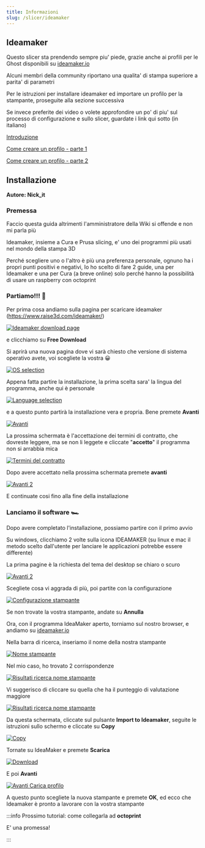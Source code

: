 ```yaml
---
title: Informazioni
slug: /slicer/ideamaker
---
```


## Ideamaker
Questo slicer sta prendendo sempre piu' piede, grazie anche ai profili per le Ghost disponibili su [ideamaker.io](https://ideamaker.io)

Alcuni membri della community riportano una qualita' di stampa superiore a parita' di parametri

Per le istruzioni per installare ideamaker ed importare un profilo per la stampante, proseguite alla sezione successiva

Se invece preferite dei video o volete approfondire un po' di piu' sul processo di configurazione e sullo slicer, guardate i link qui sotto (in italiano)

[Introduzione](https://www.youtube.com/watch?v=rHL2ZSXvRxY&t=855s)

[Come creare un profilo - parte 1](https://www.youtube.com/watch?v=bOTC2CZQNgY)

[Come creare un profilo - parte 2](https://www.youtube.com/watch?v=IcyBEYYFn5s&t=1525s)

## Installazione

**Autore: Nick_it**
### Premessa

Faccio questa guida altrimenti l'amministratore della Wiki si offende e non mi parla più

Ideamaker, insieme a Cura e Prusa slicing, e' uno dei programmi più usati nel mondo della stampa 3D

Perché scegliere uno o l'altro è più una preferenza personale, ognuno ha i propri punti positivi e negativi, Io ho scelto di fare 2 guide, una per Ideamaker e una per Cura (a breve online) solo perché hanno la possibilità di usare un raspberry con octoprint

### Partiamo!!! 🚀

Per prima cosa andiamo sulla pagina per scaricare ideamaker (https://www.raise3d.com/ideamaker/) 

[ ![Ideamaker download page](/img/installIdeamaker1.png) ](/img/installIdeamaker1.png)

e clicchiamo su **Free Download**

Si aprirà una nuova pagina dove vi sarà chiesto che versione di sistema operativo avete, voi scegliete la vostra 😀

[ ![OS selection](/img/installIdeamaker2.png) ](/img/installIdeamaker2.png)

Appena fatta partire la installazione, la prima scelta sara' la lingua del programma, anche qui è personale

[ ![Language selection](/img/installIdeamaker3.png) ](/img/installIdeamaker3.png)

e a questo punto partirà la installazione vera e propria. Bene premete **Avanti**

[ ![Avanti](/img/installIdeamaker4.png) ](/img/installIdeamaker4.png)

La prossima schermata è l'accettazione dei termini di contratto, che dovreste leggere, ma se non li leggete e cliccate "**accetto**" il programma non si arrabbia mica

[ ![Termini del contratto](/img/installIdeamaker5.png) ](/img/installIdeamaker5.png)

Dopo avere accettato nella prossima schermata premete **avanti**

[ ![Avanti 2](/img/installIdeamaker6.png) ](/img/installIdeamaker6.png)

E continuate cosi fino alla fine della installazione

### Lanciamo il software 🏎️

Dopo avere completato l'installazione, possiamo partire con il primo avvio

Su windows, clicchiamo 2 volte sulla icona IDEAMAKER (su linux e mac il metodo scelto dall'utente per lanciare le applicazioni potrebbe essere differente)

La prima pagine è la richiesta del tema del desktop se chiaro o scuro

[ ![Avanti 2](/img/installIdeamaker7.png) ](/img/installIdeamaker7.png)

Scegliete cosa vi aggrada di più, poi partite con la configurazione

[ ![Configurazione stampante](/img/installIdeamaker8.png) ](/img/installIdeamaker8.png)

Se non trovate la vostra stampante, andate su  **Annulla**

Ora, con il programma IdeaMaker aperto, torniamo sul nostro browser, e andiamo su [ideamaker.io](https://www.ideamaker.io/)

Nella barra di ricerca, inseriamo il nome della nostra stampante

[ ![Nome stampante](/img/installIdeamaker10.png) ](/img/installIdeamaker10.png)

Nel mio caso, ho trovato 2 corrispondenze

[ ![Risultati ricerca nome stampante](/img/installIdeamaker11.png) ](/img/installIdeamaker11.png)

Vi suggerisco di cliccare su quella che ha il punteggio di valutazione maggiore

[ ![Risultati ricerca nome stampante](/img/installIdeamaker12.png) ](/img/installIdeamaker12.png)

Da questa schermata, cliccate sul pulsante **Import to Ideamaker**, seguite le istruzioni sullo schermo e cliccate su **Copy**

[ ![Copy](/img/installIdeamaker15.png) ](/img/installIdeamaker15.png)

Tornate su IdeaMaker e premete **Scarica**

[ ![Download](/img/installIdeamaker13.png) ](/img/installIdeamaker13.png)

E poi **Avanti**

[ ![Avanti Carica profilo](/img/installIdeamaker14.png) ](/img/installIdeamaker14.png)

A questo punto scegliete la nuova stampante e premete **OK**, ed ecco che Ideamaker è pronto a lavorare con la vostra stampante


:::info
Prossimo tutorial: come collegarla ad **octoprint**

E' una promessa!

:::


